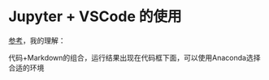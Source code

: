 # Jupyter + VSCode 的使用
[参考](https://zhuanlan.zhihu.com/p/640745949)，我的理解：

代码+Markdown的组合，运行结果出现在代码框下面，可以使用Anaconda选择合适的环境